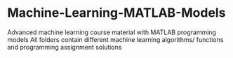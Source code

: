 # Machine-Learning-MATLAB-Models
Advanced machine learning course material with MATLAB programming models
All folders contain different machine learning algorithms/ functions and programming assignment solutions 
